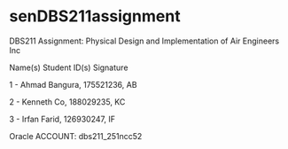 # senDBS211assignment
DBS211 Assignment: Physical Design and Implementation of Air Engineers Inc

Name(s)               Student ID(s)                Signature 
 
1 - Ahmad Bangura, 175521236, AB

2 - Kenneth Co, 188029235, KC 

3 - Irfan Farid, 126930247, IF 
 


Oracle ACCOUNT:  dbs211_251ncc52  

